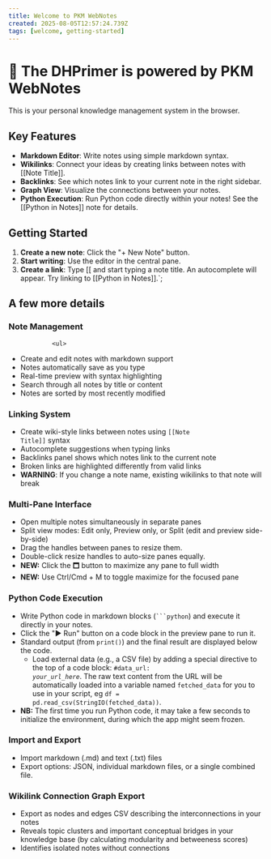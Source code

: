 ```yaml
---
title: Welcome to PKM WebNotes
created: 2025-08-05T12:57:24.739Z
tags: [welcome, getting-started]
---
```


# 👋 The DHPrimer is powered by PKM WebNotes

This is your personal knowledge management system in the browser.

## Key Features

- **Markdown Editor**: Write notes using simple markdown syntax.
- **Wikilinks**: Connect your ideas by creating links between notes with [[Note Title]].
- **Backlinks**: See which notes link to your current note in the right sidebar.
- **Graph View**: Visualize the connections between your notes.
- **Python Execution**: Run Python code directly within your notes! See the [[Python in Notes]] note for details.

## Getting Started

1.  **Create a new note**: Click the "+ New Note" button.
2.  **Start writing**: Use the editor in the central pane.
3.  **Create a link**: Type [[ and start typing a note title. An autocomplete will appear. Try linking to [[Python in Notes]].`;

## A few more details

            
### Note Management
                <ul>
+ Create and edit notes with markdown support
+ Notes automatically save as you type
+ Real-time preview with syntax highlighting
+ Search through all notes by title or content
+ Notes are sorted by most recently modified
                
### Linking System

+ Create wiki-style links between notes using <code>[[Note Title]]</code> syntax
+ Autocomplete suggestions when typing links
+ Backlinks panel shows which notes link to the current note
+ Broken links are highlighted differently from valid links
+ <b>WARNING</b>: If you change a note name, existing wikilinks to that note will break

                
### Multi-Pane Interface
               
+ Open multiple notes simultaneously in separate panes
+ Split view modes: Edit only, Preview only, or Split (edit and preview side-by-side)
+ Drag the handles between panes to resize them.
+ Double-click resize handles to auto-size panes equally.
+ <strong>NEW:</strong> Click the 🗖 button to maximize any pane to full width
+ <strong>NEW:</strong> Use Ctrl/Cmd + M to toggle maximize for the focused pane
            
### Python Code Execution
                
+ Write Python code in markdown blocks (<code>\`\`\`python</code>) and execute it directly in your notes.
+ Click the "▶ Run" button on a code block in the preview pane to run it.
+ Standard output (from <code>print()</code>) and the final result are displayed below the code.
  + Load external data (e.g., a CSV file) by adding a special directive to the top of a code block: <code>#data_url: *your_url_here*</code>. The raw text content from the URL will be automatically loaded into a variable named <code>fetched_data</code> for you to use in your script, eg <code>df = pd.read_csv(StringIO(fetched_data))</code>.
+ <b>NB:</b> The first time you run Python code, it may take a few seconds to initialize the environment, during which the app might seem frozen.

### Import and Export
                
+ Import markdown (.md) and text (.txt) files
+ Export options: JSON, individual markdown files, or a single combined file.
                            
### Wikilink Connection Graph Export
    
+ Export as nodes and edges CSV describing the interconnections in your notes
+ Reveals topic clusters and important conceptual bridges in your knowledge base (by calculating modularity and betweeness scores)
+ Identifies isolated notes without connections
                
